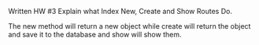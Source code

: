 Written HW #3 Explain what Index New, Create and Show Routes Do.

The new method will return a new object while create will return the object and save it to the database and show will show them.